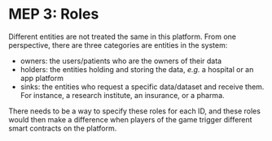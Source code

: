 # MEP 3: Roles
Different entities are not treated the same in this platform. From one
perspective, there are three categories are entities in the system:

- owners: the users/patients who are the owners of their data
- holders: the entities holding and storing the data, _e.g._ a hospital or
  an app platform
- sinks: the entities who request a specific data/dataset and receive them.
  For instance, a research institute, an insurance, or a pharma.


There needs to be a way to specify these roles for each ID, and these roles
would then make a difference when players of the game trigger different smart
contracts on the platform.
